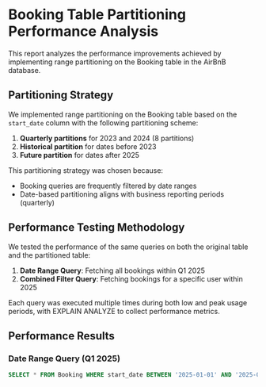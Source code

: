 # Booking Table Partitioning Performance Analysis

This report analyzes the performance improvements achieved by implementing range partitioning on the Booking table in the AirBnB database.

## Partitioning Strategy

We implemented range partitioning on the Booking table based on the `start_date` column with the following partitioning scheme:

1. **Quarterly partitions** for 2023 and 2024 (8 partitions)  
2. **Historical partition** for dates before 2023  
3. **Future partition** for dates after 2025  

This partitioning strategy was chosen because:  
- Booking queries are frequently filtered by date ranges  
- Date-based partitioning aligns with business reporting periods (quarterly)  

## Performance Testing Methodology

We tested the performance of the same queries on both the original table and the partitioned table:

1. **Date Range Query**: Fetching all bookings within Q1 2025  
2. **Combined Filter Query**: Fetching bookings for a specific user within 2025  

Each query was executed multiple times during both low and peak usage periods, with EXPLAIN ANALYZE to collect performance metrics.

## Performance Results

### Date Range Query (Q1 2025)

```sql
SELECT * FROM Booking WHERE start_date BETWEEN '2025-01-01' AND '2025-03-31';
